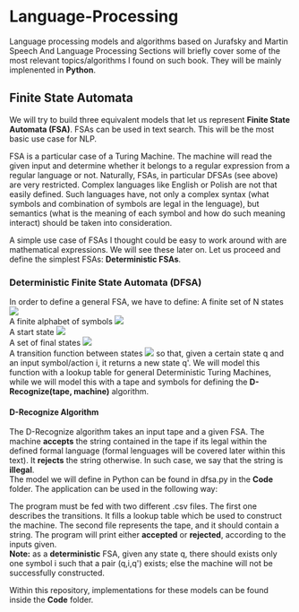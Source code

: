 # Language-Processing
Language processing models and algorithms based on Jurafsky and Martin Speech And Language Processing
Sections will briefly cover some of the most relevant topics/algorithms I found on such book. They will be mainly implenented in **Python**.

## Finite State Automata
We will try to build three equivalent models that let us represent **Finite State Automata (FSA)**. FSAs can be used in text search. This will be the most basic use case for NLP.  

FSA is a particular case of a Turing Machine. The machine will read the given input and determine whether it belongs to a regular expression from a regular language or not. Naturally, FSAs, in particular DFSAs (see above) are very restricted. Complex languages like English or Polish are not that easily defined. Such languages have, not only a complex syntax (what symbols and combination of symbols are legal in the lenguage), but semantics (what is the meaning of each symbol and how do such meaning interact) should be taken into consideration.   

A simple use case of FSAs I thought could be easy to work around with are mathematical expressions. We will see these later on. Let us proceed and define the simplest FSAs: **Deterministic FSAs**.

### Deterministic Finite State Automata (DFSA)
In order to define a general FSA, we have to define:
A finite set of N states        <img src="https://render.githubusercontent.com/render/math?math={\color{white}Q = q_0 , q_1 , ... , q_{N-1}}">   
A finite alphabet of symbols <img src="https://render.githubusercontent.com/render/math?math={\color{white} \Sigma}">   
A start state <img src="https://render.githubusercontent.com/render/math?math={\color{white} q_0}">   
A set of final states <img src="https://render.githubusercontent.com/render/math?math={\color{white} F \subseteq Q}">  
A transition function between states <img src="https://render.githubusercontent.com/render/math?math={\color{white} \delta \subset Q X \Sigma \to Q}"> so that, given a certain state q and an input symbol/action i, it returns a new state q'. We will model this function with a lookup table for general Deterministic Turing Machines, while we will model this with a tape and symbols for defining the **D-Recognize(tape, machine)** algorithm.

#### D-Recognize Algorithm
The D-Recognize algorithm takes an input tape and a given FSA. The machine **accepts** the string contained in the tape if its legal within the defined formal language (formal lenguages will be covered later within this text). It **rejects** the string otherwise. In such case, we say that the string is **illegal**.  
The model we will define in Python can be found in dfsa.py in the **Code** folder. The application can be used in the following way:  

The program must be fed with two different .csv files. The first one describes the transitions. It fills a lookup table which be used to construct the machine. The second file represents the tape, and it should contain a string. The program will print either **accepted** or **rejected**, according to the inputs given.  
**Note:** as a **deterministic** FSA, given any state q, there should exists only one symbol i such that a pair (q,i,q') exists; else the machine will not be successfully constructed. 

Within this repository, implementations for these models can be found inside the **Code** folder. 
